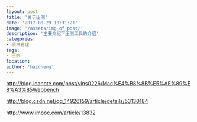 ```yaml
---
layout: post
title: '关于压测'
date: '2017-08-29 10:31:21'
image: '/assets/img_of_post/'
description: '主要介绍下压测工具的介绍'
categories:
- 项目管理
tags:
- 压测
location:
author: 'haicheng'
---
```


http://blog.leanote.com/post/vins0226/Mac%E4%B8%8B%E5%AE%89%E8%A3%85Webbench

http://blog.csdn.net/qq_14926159/article/details/53130184

http://www.imooc.com/article/13832